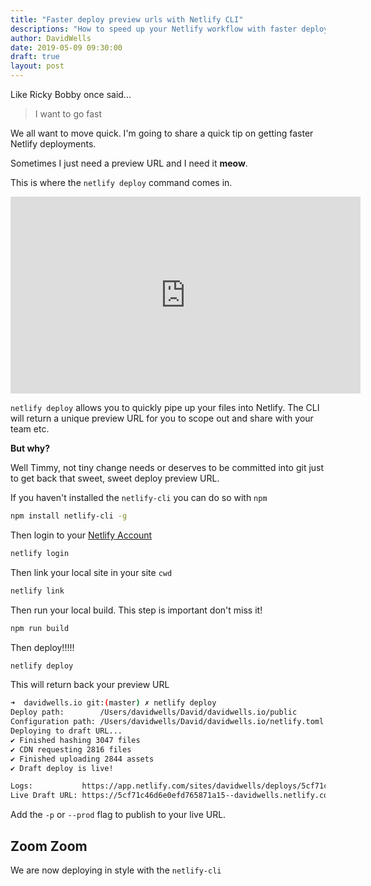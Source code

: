 ```yaml
---
title: "Faster deploy preview urls with Netlify CLI"
descriptions: "How to speed up your Netlify workflow with faster deploys"
author: DavidWells
date: 2019-05-09 09:30:00
draft: true
layout: post
---
```


Like Ricky Bobby once said...

> I want to go fast

We all want to move quick. I'm going to share a quick tip on getting faster Netlify deployments.

Sometimes I just need a preview URL and I need it **meow**.

This is where the `netlify deploy` command comes in.

<iframe width="560" height="315" src="https://www.youtube.com/embed/WtZ4bG2K0MA" frameborder="0" allow="accelerometer; autoplay; encrypted-media; gyroscope; picture-in-picture" allowfullscreen></iframe>

`netlify deploy` allows you to quickly pipe up your files into Netlify. The CLI will return a unique preview URL for you to scope out and share with your team etc.

**But why?**

Well Timmy, not tiny change needs or deserves to be committed into git just to get back that sweet, sweet deploy preview URL.

If you haven't installed the `netlify-cli` you can do so with `npm`

```bash
npm install netlify-cli -g
```

Then login to your [Netlify Account](https://app.netlify.com)

```bash
netlify login
```

Then link your local site in your site `cwd`

```bash
netlify link
```

Then run your local build. This step is important don't miss it!

```bash
npm run build
```

Then deploy!!!!!

```bash
netlify deploy
```

This will return back your preview URL

```bash
➜  davidwells.io git:(master) ✗ netlify deploy
Deploy path:        /Users/davidwells/David/davidwells.io/public
Configuration path: /Users/davidwells/David/davidwells.io/netlify.toml
Deploying to draft URL...
✔ Finished hashing 3047 files
✔ CDN requesting 2816 files
✔ Finished uploading 2844 assets
✔ Draft deploy is live!

Logs:           https://app.netlify.com/sites/davidwells/deploys/5cf71c46d6e0efd765871a15
Live Draft URL: https://5cf71c46d6e0efd765871a15--davidwells.netlify.com
```

Add the `-p` or `--prod` flag to publish to your live URL.

## Zoom Zoom

We are now deploying in style with the `netlify-cli`
